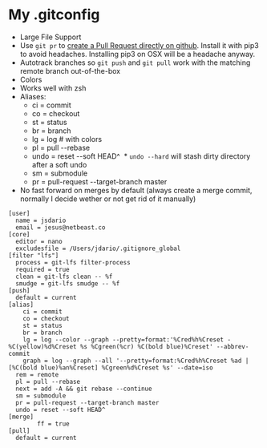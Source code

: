 # My .gitconfig

* Large File Support
* Use `git pr` to [create a Pull Request directly on github](https://github.com/jd/git-pull-request). Install it with pip3 to avoid headaches. Installing pip3 on OSX will be a headache anyway.
* Autotrack branches so `git push` and `git pull` work with the matching remote branch out-of-the-box
* Colors
* Works well with zsh
* Aliases:
  * ci = commit
  * co = checkout
  * st = status
  * br = branch
  * lg = log # with colors
  * pl = pull --rebase
  * undo = reset --soft HEAD^ 
  * `undo --hard` will stash dirty directory after a soft undo
  * sm = submodule
  * pr = pull-request --target-branch master
* No fast forward on merges by default (always create a merge commit, normally I decide wether or not get rid of it manually)


```
[user]
  name = jsdario
  email = jesus@netbeast.co
[core]
  editor = nano
  excludesfile = /Users/jdario/.gitignore_global
[filter "lfs"]
  process = git-lfs filter-process
  required = true
  clean = git-lfs clean -- %f
  smudge = git-lfs smudge -- %f
[push]
  default = current
[alias]
    ci = commit
    co = checkout
    st = status
    br = branch
    lg = log --color --graph --pretty=format:'%Cred%h%Creset -%C(yellow)%d%Creset %s %Cgreen(%cr) %C(bold blue)%Creset' --abbrev-commit
    graph = log --graph --all '--pretty=format:%Cred%h%Creset %ad | [%C(bold blue)%an%Creset] %Cgreen%d%Creset %s' --date=iso
  rem = remote 
  pl = pull --rebase
  next = add -A && git rebase --continue
  sm = submodule
  pr = pull-request --target-branch master
  undo = reset --soft HEAD^
[merge]
        ff = true
[pull]
  default = current
```
